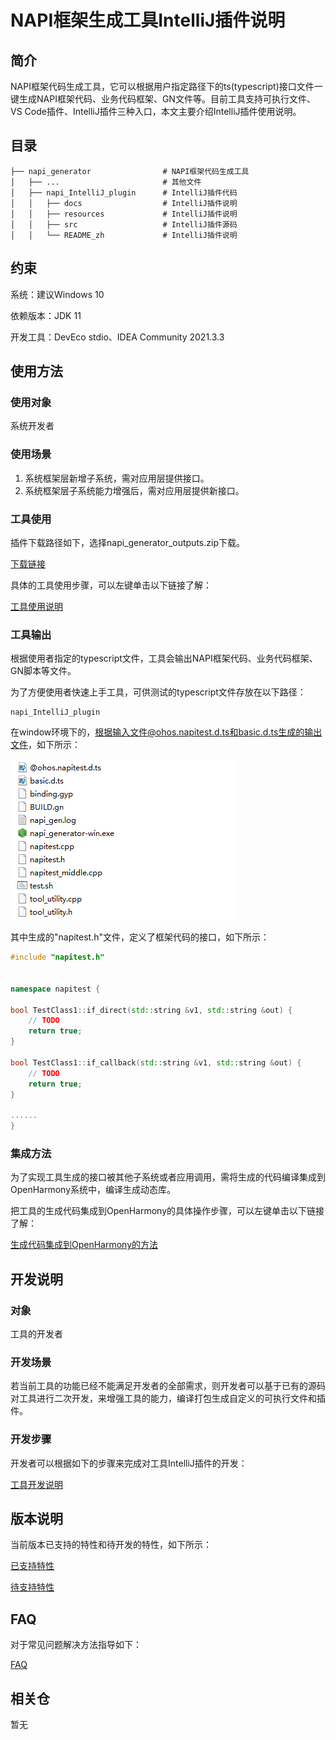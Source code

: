 # NAPI框架生成工具IntelliJ插件说明

## 简介

NAPI框架代码生成工具，它可以根据用户指定路径下的ts(typescript)接口文件一键生成NAPI框架代码、业务代码框架、GN文件等。目前工具支持可执行文件、VS Code插件、IntelliJ插件三种入口，本文主要介绍IntelliJ插件使用说明。

## 目录 

	├── napi_generator                # NAPI框架代码生成工具
	│   ├── ...                       # 其他文件
	│   ├── napi_IntelliJ_plugin      # IntelliJ插件代码
	│   │   ├── docs                  # IntelliJ插件说明
	│   │   ├── resources             # IntelliJ插件说明
	│   │   ├── src    				  # IntelliJ插件源码
	│   │   └── README_zh             # IntelliJ插件说明

## 约束 

系统：建议Windows 10

依赖版本：JDK 11

开发工具：DevEco stdio、IDEA Community 2021.3.3

## 使用方法 

### 使用对象

系统开发者

### 使用场景

1) 系统框架层新增子系统，需对应用层提供接口。
2) 系统框架层子系统能力增强后，需对应用层提供新接口。

### 工具使用

插件下载路径如下，选择napi_generator_outputs.zip下载。

[下载链接](http://ftp.kaihongdigi.com:5000/fsdownload/mKjfCmPjk/generator_outputs_NAPI_0930)

具体的工具使用步骤，可以左键单击以下链接了解：

[工具使用说明](https://gitee.com/openharmony/napi_generator/tree/master/napi_IntelliJ_plugin/docs/INSTRUCTION_ZH.md)

### 工具输出

根据使用者指定的typescript文件，工具会输出NAPI框架代码、业务代码框架、GN脚本等文件。

为了方便使用者快速上手工具，可供测试的typescript文件存放在以下路径：

```
napi_IntelliJ_plugin
```

在window环境下的，根据输入文件@ohos.napitest.d.ts和basic.d.ts生成的输出文件，如下所示：

![](../figures/pic-d-ts-transition.png)

其中生成的"napitest.h"文件，定义了框架代码的接口，如下所示：


```c++
#include "napitest.h"


namespace napitest {

bool TestClass1::if_direct(std::string &v1, std::string &out) {
    // TODO
    return true;
}

bool TestClass1::if_callback(std::string &v1, std::string &out) {
    // TODO
    return true;
}

......
}
```
      
### 集成方法

为了实现工具生成的接口被其他子系统或者应用调用，需将生成的代码编译集成到OpenHarmony系统中，编译生成动态库。

把工具的生成代码集成到OpenHarmony的具体操作步骤，可以左键单击以下链接了解：

[生成代码集成到OpenHarmony的方法](https://gitee.com/openharmony/napi_generator/blob/master/docs/ENSEMBLE_METHOD_ZH.md)

## 开发说明

### 对象

工具的开发者

### 开发场景

若当前工具的功能已经不能满足开发者的全部需求，则开发者可以基于已有的源码对工具进行二次开发，来增强工具的能力，编译打包生成自定义的可执行文件和插件。
       
### 开发步骤

开发者可以根据如下的步骤来完成对工具IntelliJ插件的开发：

 [工具开发说明](https://gitee.com/openharmony/napi_generator/tree/master/napi_IntelliJ_plugin/docs/DEVELOP_ZH.md)
    
## 版本说明 

当前版本已支持的特性和待开发的特性，如下所示：

 [已支持特性](https://gitee.com/openharmony/napi_generator/blob/master/release-notes/napi_generator-1.0.md)

 [待支持特性](https://gitee.com/openharmony/napi_generator/blob/master/docs/ROADMAP_ZH.md)

## FAQ

对于常见问题解决方法指导如下：

  [FAQ](https://gitee.com/openharmony/napi_generator/blob/master/FAQ.md)

## 相关仓

暂无